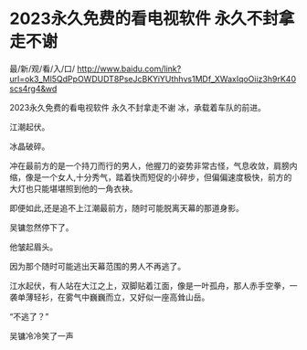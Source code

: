 # 2023永久免费的看电视软件 永久不封拿走不谢

最/新/观/看/入/口/ http://www.baidu.com/link?url=ok3_Ml5QdPpOWDUDT8PseJcBKYiYUthhvs1MDf_XWaxIqoOiiz3h9rK40scs4rg4&wd

2023永久免费的看电视软件 永久不封拿走不谢
冰，承载着车队的前进。

江潮起伏。

冰晶破碎。

冲在最前方的是一个持刀而行的男人，他握刀的姿势非常古怪，气息收敛，肩膀内缩，像是一个女人,十分秀气，踏着快而短促的小碎步，但偏偏速度极快，前方的大灯也只能堪堪照到他的一角衣袂。

即便如此,还是追不上江潮最前方，随时可能脱离天幕的那道身影。

吴镛忽然停下了。

他皱起眉头。

因为那个随时可能逃出天幕范围的男人不再逃了。

江水起伏，有人站在大江之上，双脚贴着江面，像是一叶孤舟，那人赤手空拳，一袭单薄轻衫，在雾气中巍巍而立，又好似一座高耸山岳。

“不逃了？”

吴镛冷冷笑了一声
